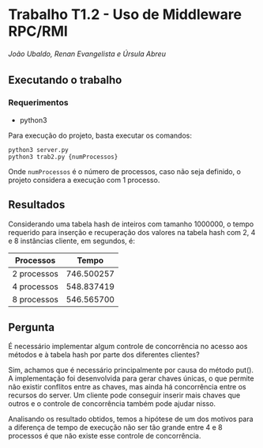 # Trabalho T1.2 - Uso de Middleware RPC/RMI

###### João Ubaldo, Renan Evangelista e Úrsula Abreu

## Executando o trabalho

### Requerimentos

- python3

Para execução do projeto, basta executar os comandos: 

```
python3 server.py
python3 trab2.py {numProcessos}
```


Onde ``numProcessos`` é o número de processos, caso não seja definido, o projeto considera a execução com 1 processo.

## Resultados

Considerando uma tabela hash de inteiros com tamanho 1000000, o tempo requerido para inserção e recuperação dos valores na tabela hash com 2, 4 e 8 instâncias cliente, em segundos, é:

|Processos|Tempo|
|---|---|
|2 processos|746.500257|
|4 processos|548.837419|
|8 processos|546.565700|

## Pergunta

É necessário implementar algum controle de concorrência no acesso aos métodos e à tabela hash por parte dos diferentes clientes?

Sim, achamos que é necessário principalmente por causa do método put(). A implementação foi desenvolvida para gerar chaves únicas, o que permite não existir conflitos entre as chaves, mas ainda há concorrência entre os recursos do server. Um cliente pode conseguir inserir mais chaves que outros e o controle de concorrência também pode ajudar nisso. 

Analisando os resultado obtidos, temos a hipótese de um dos motivos para a diferença de tempo de execução não ser tão grande entre 4 e 8 processos é que não existe esse controle de concorrência.
